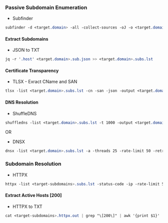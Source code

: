 ### Passive Subdomain Enumeration
  - Subfinder
```CSS
subfinder -d <target.domain> -all -collect-sources -oJ -o <target.domain>.sub.json
```

#### Extract Subdomains
  - JSON to TXT
```CSS
jq -r '.host' <target.domain>.sub.json >> <target.domain>.subs.lst
```

#### Certificate Transparency
  - TLSX - Exract CName and SAN
```CSS
tlsx -list <target.domain>.subs.lst -cn -san -json -output <target.domain>.subs.lst.json.tlsx
```

#### DNS Resolution
  - ShuffleDNS
```CSS
shuffledns -list <target.domain>.subs.lst -t 1000 -output <target.domain>.sdns.out
```
OR
  - DNSX
```CSS
dnsx -list <target.domain>.subs.lst -a -threads 25 -rate-limit 50 -retry 5 -resolver resolvers.txt -wildcard-domain target.domain -output <target.domain>.dnsx.out
```

### Subdomain Resolution
  - HTTPX
```CSS
httpx -list <target-subdomains>.subs.lst -status-code -ip -rate-limit 50 -delay 1ms -timeout 10 -resolvers resolvers.txt -output <target-subdomains>.httpx.out
```

#### Extract Active Hosts [200]
  - HTTPX to TXT
```CSS
cat <target-subdomains>.httpx.out | grep "\[200\]" | awk '{print $1}'
```

